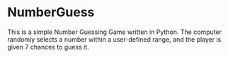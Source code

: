 # NumberGuess
This is a simple Number Guessing Game written in Python. The computer randomly selects a number within a user-defined range, and the player is given 7 chances to guess it.
